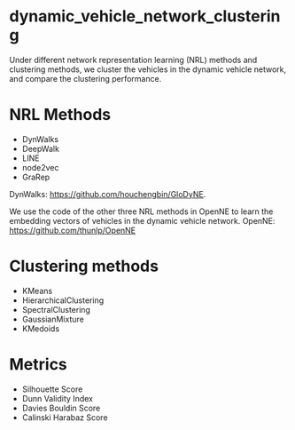 # dynamic_vehicle_network_clustering
Under different network representation learning (NRL) methods and clustering methods, we cluster the vehicles in the dynamic vehicle network, and compare the clustering performance.

# NRL Methods
* DynWalks
* DeepWalk
* LINE
* node2vec
* GraRep

DynWalks: https://github.com/houchengbin/GloDyNE.

We use the code of the other three NRL methods in OpenNE to learn the embedding vectors of vehicles in the dynamic vehicle network.
OpenNE: https://github.com/thunlp/OpenNE

# Clustering methods
* KMeans
* HierarchicalClustering
* SpectralClustering
* GaussianMixture
* KMedoids

# Metrics
* Silhouette Score
* Dunn Validity Index
* Davies Bouldin Score
* Calinski Harabaz Score

